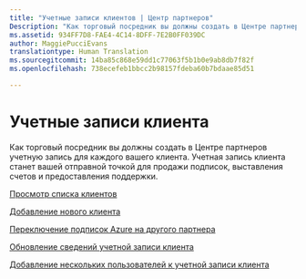 ```yaml
---
title: "Учетные записи клиентов | Центр партнеров"
Description: "Как торговый посредник вы должны создать в Центре партнеров учетную запись для каждого вашего клиента. Учетная запись клиента станет вашей отправной точкой для продажи подписок, выставления счетов и предоставления поддержки."
ms.assetid: 934FF7D8-FAE4-4C14-8DFF-7E2B0FF039DC
author: MaggiePucciEvans
translationtype: Human Translation
ms.sourcegitcommit: 14ba85c868e59dd1c77063f5b1b0e9ab8db7f82f
ms.openlocfilehash: 738ecefeb1bbcc2b98157fdeba60b7bdaae85d51

---
```


# Учетные записи клиента


Как торговый посредник вы должны создать в Центре партнеров учетную запись для каждого вашего клиента. Учетная запись клиента станет вашей отправной точкой для продажи подписок, выставления счетов и предоставления поддержки.

[Просмотр списка клиентов](see-your-customer-list.md)

[Добавление нового клиента](add-a-new-customer.md)

[Переключение подписок Azure на другого партнера](switch-azure-subscriptions-to-a-different-partner.md)

[Обновление сведений учетной записи клиента](update-customer-account-info.md)

[Добавление нескольких пользователей к учетной записи клиента](adding-multiple-users-to-a-customer-account.md)

 

 






<!--HONumber=Nov16_HO4-->


